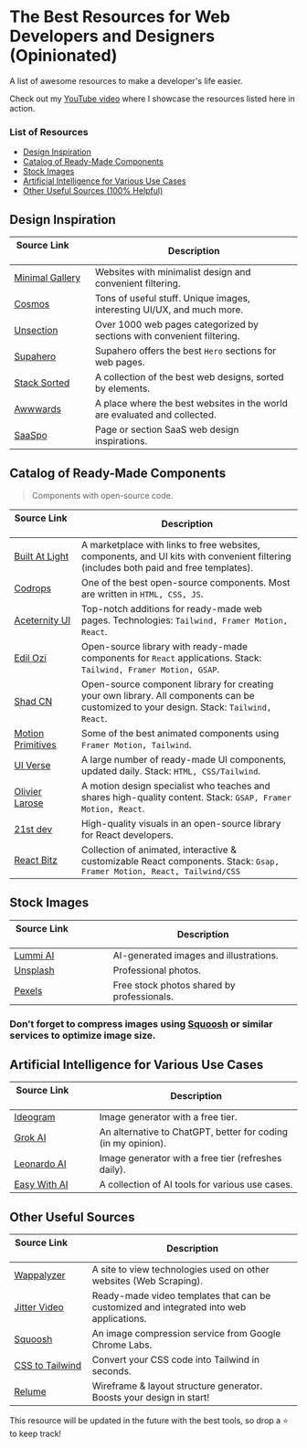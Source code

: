 # The Best Resources for Web Developers and Designers (Opinionated)

A list of awesome resources to make a developer's life easier.

Check out my [YouTube video](https://youtu.be/nmrzwQNWyZc) where I showcase the resources listed here in action.
### List of Resources

- [Design Inspiration](#design-inspiration)
- [Catalog of Ready-Made Components](#catalog-of-ready-made-components)
- [Stock Images](#stock-images)
- [Artificial Intelligence for Various Use Cases](#artificial-intelligence-for-various-use-cases)
- [Other Useful Sources (100% Helpful)](#other-useful-sources)

## Design Inspiration

| Source Link &nbsp; &nbsp; &nbsp; &nbsp; &nbsp; &nbsp; &nbsp; &nbsp; | Description                                                                                       |
| ------------------------------------------------------------------- | ------------------------------------------------------------------------------------------------- |
| [Minimal Gallery](https://minimal.gallery/)                         | Websites with minimalist design and convenient filtering.                                         |
| [Cosmos](https://www.cosmos.so/discover/ui-ux)                      | Tons of useful stuff. Unique images, interesting UI/UX, and much more.                            |
| [Unsection](https://www.unsection.com/)                             | Over 1000 web pages categorized by sections with convenient filtering.                            |
| [Supahero](https://www.supahero.io/)                                | Supahero offers the best `Hero` sections for web pages.                                           |
| [Stack Sorted](https://stacksorted.com/)                            | A collection of the best web designs, sorted by elements.                                         |
| [Awwwards](https://www.awwwards.com/)                               | A place where the best websites in the world are evaluated and collected.                         |
| [SaaSpo](https://saaspo.com/)                                       | Page or section SaaS web design inspirations.                                                     |

## Catalog of Ready-Made Components

> Components with open-source code.

| Source Link &nbsp; &nbsp; &nbsp; &nbsp; &nbsp; &nbsp; &nbsp; &nbsp; | Description                                                                                                                             |
| ------------------------------------------------------------------- | ----------------------------------------------------------------------------------------------------------------------------------------|
| [Built At Light](https://www.builtatlightspeed.com/)                | A marketplace with links to free websites, components, and UI kits with convenient filtering (includes both paid and free templates).   |
| [Codrops](https://tympanus.net/codrops/demos)                       | One of the best open-source components. Most are written in `HTML, CSS, JS`.                                                            |
| [Aceternity UI](https://ui.aceternity.com/)                         | Top-notch additions for ready-made web pages. Technologies: `Tailwind, Framer Motion, React`.                                           |
| [Edil Ozi](https://www.edil-ozi.pro/)                               | Open-source library with ready-made components for `React` applications. Stack: `Tailwind, Framer Motion, GSAP`.                        |
| [Shad CN](https://ui.shadcn.com/)                                   | Open-source component library for creating your own library. All components can be customized to your design. Stack: `Tailwind, React`. |
| [Motion Primitives](https://motion-primitives.com/)                 | Some of the best animated components using `Framer Motion, Tailwind`.                                                                   |
| [UI Verse](https://uiverse.io/)                                     | A large number of ready-made UI components, updated daily. Stack: `HTML, CSS/Tailwind`.                                                 |
| [Olivier Larose](blog.olivierlarose.com/tutorials)                  | A motion design specialist who teaches and shares high-quality content. Stack: `GSAP, Framer Motion, React`.                            |
| [21st dev](http://21st.dev)                                         | High-quality visuals in an open-source library for React developers.                                                                    |
| [React Bitz](reactbits.dev)                                         | Collection of animated, interactive & customizable React components. Stack: `Gsap, Framer Motion, React, Tailwind/CSS`                  |




## Stock Images

| Source Link &nbsp; &nbsp; &nbsp; &nbsp; &nbsp; &nbsp; &nbsp; &nbsp; | Description                                                             |
| ------------------------------------------------------------------- | ----------------------------------------------------------------------- |
| [Lummi AI](https://www.lummi.ai/)                                   | AI-generated images and illustrations.                                  |
| [Unsplash](https://unsplash.com/)                                   | Professional photos.                                                    |
| [Pexels](https://www.pexels.com/)                                   | Free stock photos shared by professionals.                              |

### **Don’t forget to compress images using [Squoosh](https://squoosh.app/) or similar services to optimize image size.**

## Artificial Intelligence for Various Use Cases

| Source Link &nbsp; &nbsp; &nbsp; &nbsp; &nbsp; &nbsp; &nbsp; &nbsp; | Description                                                             |
| ------------------------------------------------------------------- | ----------------------------------------------------------------------- |
| [Ideogram](https://ideogram.ai/)                                    | Image generator with a free tier.                                       |
| [Grok AI](https://grok.com/)                                        | An alternative to ChatGPT, better for coding (in my opinion).           |
| [Leonardo AI](https://app.leonardo.ai/)                             | Image generator with a free tier (refreshes daily).                     |
| [Easy With AI](https://easywithai.com/)                             | A collection of AI tools for various use cases.                         |

## Other Useful Sources

| Source Link &nbsp; &nbsp; &nbsp; &nbsp; &nbsp; &nbsp; &nbsp; &nbsp; | Description                                                                                     |
| ------------------------------------------------------------------- | ----------------------------------------------------------------------------------------------- |
| [Wappalyzer](http://wappalyzer.com/)                                | A site to view technologies used on other websites (Web Scraping).                              |
| [Jitter Video](https://jitter.video/)                               | Ready-made video templates that can be customized and integrated into web applications.         |
| [Squoosh](https://squoosh.app/)                                     | An image compression service from Google Chrome Labs.                                           |
| [CSS to Tailwind](https://transform.tools/css-to-tailwind)          | Convert your CSS code into Tailwind in seconds.                                                 |
| [Relume](https://www.relume.io)                                     | Wireframe & layout structure generator. Boosts your design in start!                            |


This resource will be updated in the future with the best tools, so drop a ⭐️ to keep track!
